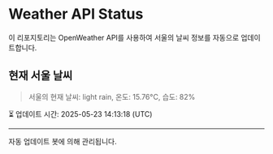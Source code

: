 
# Weather API Status

이 리포지토리는 OpenWeather API를 사용하여 서울의 날씨 정보를 자동으로 업데이트합니다.

## 현재 서울 날씨
> 서울의 현재 날씨: light rain, 온도: 15.76°C, 습도: 82%

⏳ 업데이트 시간: 2025-05-23 14:13:18 (UTC)

---
자동 업데이트 봇에 의해 관리됩니다.
